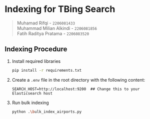 # Indexing for TBing Search

> Muhamad Rifqi - `2206081433`  
> Muhammad Milian Alkindi - `2206081856`  
> Fatih Raditya Pratama - `2206083520`

## Indexing Procedure

1. Install required libraries

    ```bash
    pip install -r requirements.txt
    ```

2. Create a `.env` file in the root directory with the following content:

    ```env
    SEARCH_HOST=http://localhost:9200  ## Change this to your Elasticsearch host
    ```

3. Run bulk indexing

    ```bash
    python .\bulk_index_airports.py
    ```
